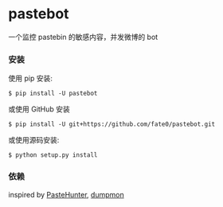 # pastebot

一个监控 pastebin 的敏感内容，并发微博的 bot

### 安装

使用 pip 安装:
```
$ pip install -U pastebot
```

或使用 GitHub 安装
```
$ pip install -U git+https://github.com/fate0/pastebot.git
```

或使用源码安装:

```
$ python setup.py install
```

### 依赖

inspired by [PasteHunter](https://github.com/kevthehermit/PasteHunter), [dumpmon](https://github.com/jordan-wright/dumpmon)

